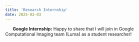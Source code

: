 ```yaml
---
title: 'Research Internship'
date: 2025-02-03
---
```


&nbsp;&nbsp;&nbsp;&nbsp;&nbsp; **Google Internship:** Happy to share that I will join in Google Computational Imaging team (Luma) as a student researcher!
